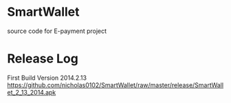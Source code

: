 SmartWallet
===========

source code for E-payment project



# Release Log

First Build Version 2014.2.13 https://github.com/nicholas0102/SmartWallet/raw/master/release/SmartWallet_2_13_2014.apk
